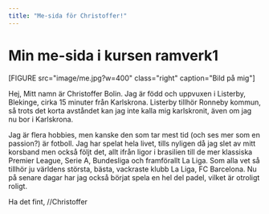 ```yaml
---
title: "Me-sida för Christoffer!"
---
```

Min me-sida i kursen ramverk1
=========================

[FIGURE src="image/me.jpg?w=400" class="right" caption="Bild på mig"]

Hej, Mitt namn är Christoffer Bolin. Jag är född och uppvuxen i Listerby, Blekinge, cirka 15 minuter från Karlskrona.
Listerby tillhör Ronneby kommun, så trots det korta avståndet kan jag inte kalla mig karlskronit, även om jag nu bor i Karlskrona.

Jag är flera hobbies, men kanske den som tar mest tid (och ses mer som en passion?) är fotboll.
Jag har spelat hela livet, tills nyligen då jag slet av mitt korsband men också följt det, allt ifrån ligor i brasilien till de mer klassiska Premier League, Serie A, Bundesliga och framförallt La Liga.
Som alla vet så tillhör ju världens största, bästa, vackraste klubb La Liga, FC Barcelona.
Nu på senare dagar har jag också börjat spela en hel del padel, vilket är otroligt roligt.


Ha det fint, //Christoffer
